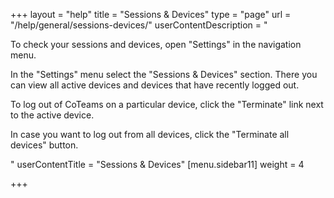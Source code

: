 +++
layout = "help"
title = "Sessions & Devices"
type = "page"
url = "/help/general/sessions-devices/"
userContentDescription = "<p>To check your sessions and devices, open \"Settings\" in the navigation menu.</p><p>In the \"Settings\" menu select the \"Sessions &amp; Devices\" section. There you can view all active devices and devices that have recently logged out.</p><p>To log out of СoTeams on a particular device, click the \"Terminate\" link next to the active device.</p><p>In case you want to log out from all devices, click the \"Terminate all devices\" button.</p>"
userContentTitle = "Sessions & Devices"
[menu.sidebar11]
weight = 4

+++
